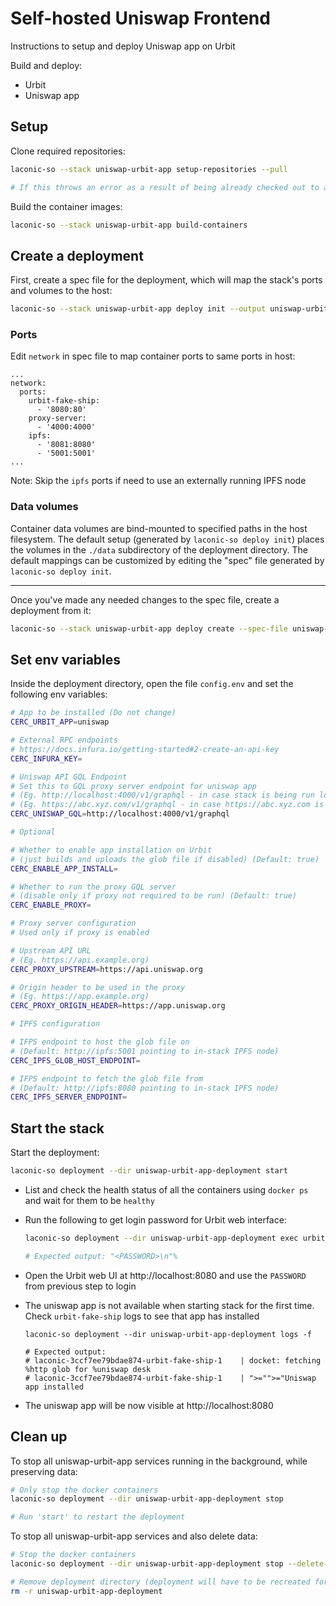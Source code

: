 # Self-hosted Uniswap Frontend

Instructions to setup and deploy Uniswap app on Urbit

Build and deploy:

- Urbit
- Uniswap app

## Setup

Clone required repositories:

```bash
laconic-so --stack uniswap-urbit-app setup-repositories --pull

# If this throws an error as a result of being already checked out to a branch/tag in a repo, remove the repositories mentioned below and re-run the command
```

Build the container images:

```bash
laconic-so --stack uniswap-urbit-app build-containers
```

## Create a deployment

First, create a spec file for the deployment, which will map the stack's ports and volumes to the host:

```bash
laconic-so --stack uniswap-urbit-app deploy init --output uniswap-urbit-app-spec.yml
```

### Ports

Edit `network` in spec file to map container ports to same ports in host:

```
...
network:
  ports:
    urbit-fake-ship:
      - '8080:80'
    proxy-server:
      - '4000:4000'
    ipfs:
      - '8081:8080'
      - '5001:5001'
...
```

Note: Skip the `ipfs` ports if need to use an externally running IPFS node

### Data volumes

Container data volumes are bind-mounted to specified paths in the host filesystem.
The default setup (generated by `laconic-so deploy init`) places the volumes in the `./data` subdirectory of the deployment directory. The default mappings can be customized by editing the "spec" file generated by `laconic-so deploy init`.

---

Once you've made any needed changes to the spec file, create a deployment from it:

```bash
laconic-so --stack uniswap-urbit-app deploy create --spec-file uniswap-urbit-app-spec.yml --deployment-dir uniswap-urbit-app-deployment
```

## Set env variables

Inside the deployment directory, open the file `config.env` and set the following env variables:

  ```bash
  # App to be installed (Do not change)
  CERC_URBIT_APP=uniswap

  # External RPC endpoints
  # https://docs.infura.io/getting-started#2-create-an-api-key
  CERC_INFURA_KEY=

  # Uniswap API GQL Endpoint
  # Set this to GQL proxy server endpoint for uniswap app
  # (Eg. http://localhost:4000/v1/graphql - in case stack is being run locally with proxy enabled)
  # (Eg. https://abc.xyz.com/v1/graphql - in case https://abc.xyz.com is pointed to the proxy endpoint)
  CERC_UNISWAP_GQL=http://localhost:4000/v1/graphql

  # Optional

  # Whether to enable app installation on Urbit
  # (just builds and uploads the glob file if disabled) (Default: true)
  CERC_ENABLE_APP_INSTALL=

  # Whether to run the proxy GQL server
  # (disable only if proxy not required to be run) (Default: true)
  CERC_ENABLE_PROXY=

  # Proxy server configuration
  # Used only if proxy is enabled

  # Upstream API URL
  # (Eg. https://api.example.org)
  CERC_PROXY_UPSTREAM=https://api.uniswap.org

  # Origin header to be used in the proxy
  # (Eg. https://app.example.org)
  CERC_PROXY_ORIGIN_HEADER=https://app.uniswap.org

  # IPFS configuration

  # IFPS endpoint to host the glob file on
  # (Default: http://ipfs:5001 pointing to in-stack IPFS node)
  CERC_IPFS_GLOB_HOST_ENDPOINT=

  # IFPS endpoint to fetch the glob file from
  # (Default: http://ipfs:8080 pointing to in-stack IPFS node)
  CERC_IPFS_SERVER_ENDPOINT=
  ```

## Start the stack

Start the deployment:

```bash
laconic-so deployment --dir uniswap-urbit-app-deployment start
```

* List and check the health status of all the containers using `docker ps` and wait for them to be `healthy`

* Run the following to get login password for Urbit web interface:

  ```bash
  laconic-so deployment --dir uniswap-urbit-app-deployment exec urbit-fake-ship "curl -s --data '{\"source\":{\"dojo\":\"+code\"},\"sink\":{\"stdout\":null}}' http://localhost:12321"

  # Expected output: "<PASSWORD>\n"%
  ```

* Open the Urbit web UI at http://localhost:8080 and use the `PASSWORD` from previous step to login

* The uniswap app is not available when starting stack for the first time. Check `urbit-fake-ship` logs to see that app has installed
  ```
  laconic-so deployment --dir uniswap-urbit-app-deployment logs -f

  # Expected output:
  # laconic-3ccf7ee79bdae874-urbit-fake-ship-1    | docket: fetching %http glob for %uniswap desk
  # laconic-3ccf7ee79bdae874-urbit-fake-ship-1    | ">="">="Uniswap app installed
  ```

* The uniswap app will be now visible at http://localhost:8080

## Clean up

To stop all uniswap-urbit-app services running in the background, while preserving data:

```bash
# Only stop the docker containers
laconic-so deployment --dir uniswap-urbit-app-deployment stop

# Run 'start' to restart the deployment
```

To stop all uniswap-urbit-app services and also delete data:

```bash
# Stop the docker containers
laconic-so deployment --dir uniswap-urbit-app-deployment stop --delete-volumes

# Remove deployment directory (deployment will have to be recreated for a re-run)
rm -r uniswap-urbit-app-deployment
```
